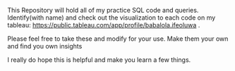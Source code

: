 This Repository will hold all of my practice SQL code and queries. Identify(with name) and check out the visualization to each code on my tableau: https://public.tableau.com/app/profile/babalola.ifeoluwa .

Please feel free to take these and modify for your use. Make them your own and find you own insights

I really do hope this is helpful and make you learn a few things.
